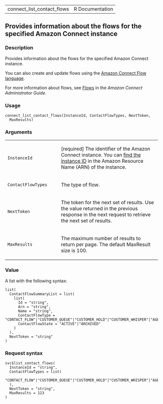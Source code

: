 <table style="width: 100%;">
<tbody>
<tr class="odd">
<td>connect_list_contact_flows</td>
<td style="text-align: right;">R Documentation</td>
</tr>
</tbody>
</table>

## Provides information about the flows for the specified Amazon Connect instance

### Description

Provides information about the flows for the specified Amazon Connect
instance.

You can also create and update flows using the [Amazon Connect Flow
language](https://docs.aws.amazon.com/connect/latest/APIReference/flow-language.html).

For more information about flows, see
[Flows](https://docs.aws.amazon.com/connect/latest/adminguide/concepts-contact-flows.html)
in the *Amazon Connect Administrator Guide*.

### Usage

    connect_list_contact_flows(InstanceId, ContactFlowTypes, NextToken,
      MaxResults)

### Arguments

<table>
<colgroup>
<col style="width: 35%" />
<col style="width: 65%" />
</colgroup>
<tbody>
<tr class="odd">
<td><code
id="connect_list_contact_flows_:_InstanceId">InstanceId</code></td>
<td><p>[required] The identifier of the Amazon Connect instance. You can
<a
href="https://docs.aws.amazon.com/connect/latest/adminguide/find-instance-arn.html">find
the instance ID</a> in the Amazon Resource Name (ARN) of the
instance.</p></td>
</tr>
<tr class="even">
<td><code
id="connect_list_contact_flows_:_ContactFlowTypes">ContactFlowTypes</code></td>
<td><p>The type of flow.</p></td>
</tr>
<tr class="odd">
<td><code
id="connect_list_contact_flows_:_NextToken">NextToken</code></td>
<td><p>The token for the next set of results. Use the value returned in
the previous response in the next request to retrieve the next set of
results.</p></td>
</tr>
<tr class="even">
<td><code
id="connect_list_contact_flows_:_MaxResults">MaxResults</code></td>
<td><p>The maximum number of results to return per page. The default
MaxResult size is 100.</p></td>
</tr>
</tbody>
</table>

### Value

A list with the following syntax:

    list(
      ContactFlowSummaryList = list(
        list(
          Id = "string",
          Arn = "string",
          Name = "string",
          ContactFlowType = "CONTACT_FLOW"|"CUSTOMER_QUEUE"|"CUSTOMER_HOLD"|"CUSTOMER_WHISPER"|"AGENT_HOLD"|"AGENT_WHISPER"|"OUTBOUND_WHISPER"|"AGENT_TRANSFER"|"QUEUE_TRANSFER",
          ContactFlowState = "ACTIVE"|"ARCHIVED"
        )
      ),
      NextToken = "string"
    )

### Request syntax

    svc$list_contact_flows(
      InstanceId = "string",
      ContactFlowTypes = list(
        "CONTACT_FLOW"|"CUSTOMER_QUEUE"|"CUSTOMER_HOLD"|"CUSTOMER_WHISPER"|"AGENT_HOLD"|"AGENT_WHISPER"|"OUTBOUND_WHISPER"|"AGENT_TRANSFER"|"QUEUE_TRANSFER"
      ),
      NextToken = "string",
      MaxResults = 123
    )
